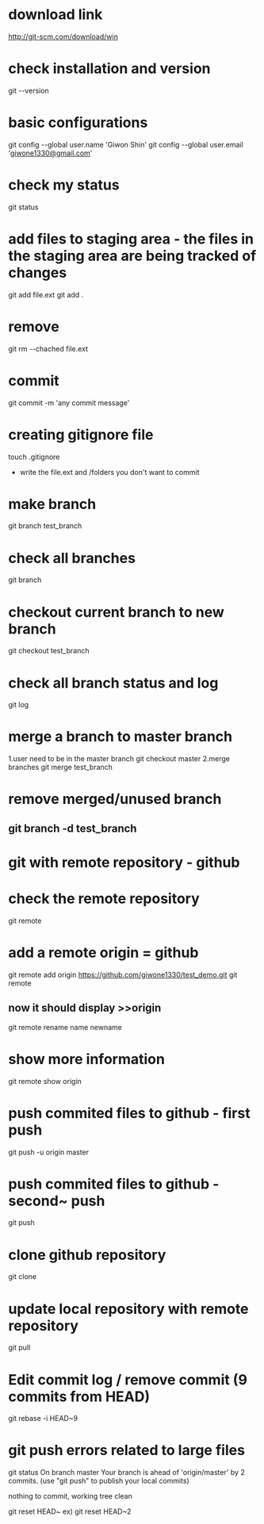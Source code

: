 # download link
http://git-scm.com/download/win

# check installation and version
git --version

# basic configurations
git config --global user.name 'Giwon Shin'
git config --global user.email 'giwone1330@gmail.com'

# check my status
git status

# add files to staging area - the files in the staging area are being tracked of changes
git add file.ext
git add .
# remove
git rm --chached file.ext

# commit
git commit -m 'any commit message'

# creating gitignore file
touch .gitignore
* write the file.ext and /folders you don't want to commit

# make branch
git branch test_branch

# check all branches
git branch

# checkout current branch to new branch
git checkout test_branch

# check all branch status and log
git log

# merge a branch to master branch
1.user need to be in the master branch
git checkout master
2.merge branches
git merge test_branch

# remove merged/unused branch
git branch -d test_branch
----------------------------------------------------

# git with remote repository - github
# check the remote repository
git remote

# add a remote origin = github
git remote add origin https://github.com/giwone1330/test_demo.git
git remote
## now it should display >>origin

git remote rename name newname

# show more information
git remote show origin 

# push commited files to github - first push
git push -u origin master
# push commited files to github - second~ push
git push

# clone github repository
git clone <url>
# update local repository with remote repository
git pull

# Edit commit log / remove commit (9 commits from HEAD)
git rebase -i HEAD~9

# git push errors related to large files
git status
On branch master
Your branch is ahead of 'origin/master' by 2 commits.
  (use "git push" to publish your local commits)

nothing to commit, working tree clean

git reset HEAD~<HOWEVER MANY COMMITS YOU WERE BEHIND>
ex) git reset HEAD~2
